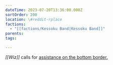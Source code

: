 ```yaml
---
dateTime: 2023-07-20T13:36:00.000Z
sortOrder: 200
location: \#reddit-rplace
factions:
  - "[[factions/Kessoku Band|Kessoku Band]]"
parents: 
tags: 

---
```

*[[Wiz]]* calls for [assistance on the bottom border.](discord://discord.com/channels/1093664259273130084/1131230952119615600/1131580482514079814)
